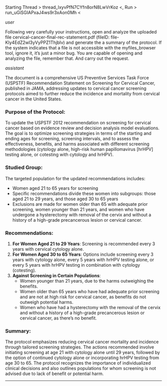 Starting Thread > thread_IxyvPfN7CYfn8orN8LwVrKoz <, Run > run_uGiSGIAPxaJ4ws9r3xAon0Mh <

_user_

Following very carefully your instructions, open and analyze the uploaded file cervical-cancer-final-rec-statement.pdf (fileID: file-KIy4EdZ2wl3yVyPPZ1ThjbIv) and generate the a summary of the protocol.
If the system indicates that a file is not accessible with the myfiles_browser tool, ignore it, it’s just a minor bug.
You are capable of opening and analyzing the file, remember that. And carry out the request.

_assistant_

The document is a comprehensive US Preventive Services Task Force (USPSTF) Recommendation Statement on Screening for Cervical Cancer, published in JAMA, addressing updates to cervical cancer screening protocols aimed to further reduce the incidence and mortality from cervical cancer in the United States.

### Purpose of the Protocol:
To update the USPSTF 2012 recommendation on screening for cervical cancer based on evidence review and decision analysis model evaluations. The goal is to optimize screening strategies in terms of the starting and ending ages for screening, screening intervals, and to assess the effectiveness, benefits, and harms associated with different screening methodologies (cytology alone, high-risk human papillomavirus [hrHPV] testing alone, or cotesting with cytology and hrHPV).

### Studied Group:
The targeted population for the updated recommendations includes:
- Women aged 21 to 65 years for screening
- Specific recommendations divide these women into subgroups: those aged 21 to 29 years, and those aged 30 to 65 years
- Exclusions are made for women older than 65 with adequate prior screening, women younger than 21 years, and women who have undergone a hysterectomy with removal of the cervix and without a history of a high-grade precancerous lesion or cervical cancer.

### Recommendations:
1. **For Women Aged 21 to 29 Years**: Screening is recommended every 3 years with cervical cytology alone.
2. **For Women Aged 30 to 65 Years**: Options include screening every 3 years with cytology alone, every 5 years with hrHPV testing alone, or every 5 years with hrHPV testing in combination with cytology (cotesting).
3. **Against Screening in Certain Populations**:
   - Women younger than 21 years, due to the harms outweighing the benefits.
   - Women older than 65 years who have had adequate prior screening and are not at high risk for cervical cancer, as benefits do not outweigh potential harms.
   - Women who have had a hysterectomy with the removal of the cervix and without a history of a high-grade precancerous lesion or cervical cancer, as there’s no benefit.

### Summary:
The protocol emphasizes reducing cervical cancer mortality and incidence through tailored screening strategies. The actions recommended involve initiating screening at age 21 with cytology alone until 29 years, followed by the option of continued cytology alone or incorporating hrHPV testing from age 30 to 65. The protocol recognizes the importance of individualized clinical decisions and also outlines populations for whom screening is not advised due to lack of benefit or potential harm.

---
